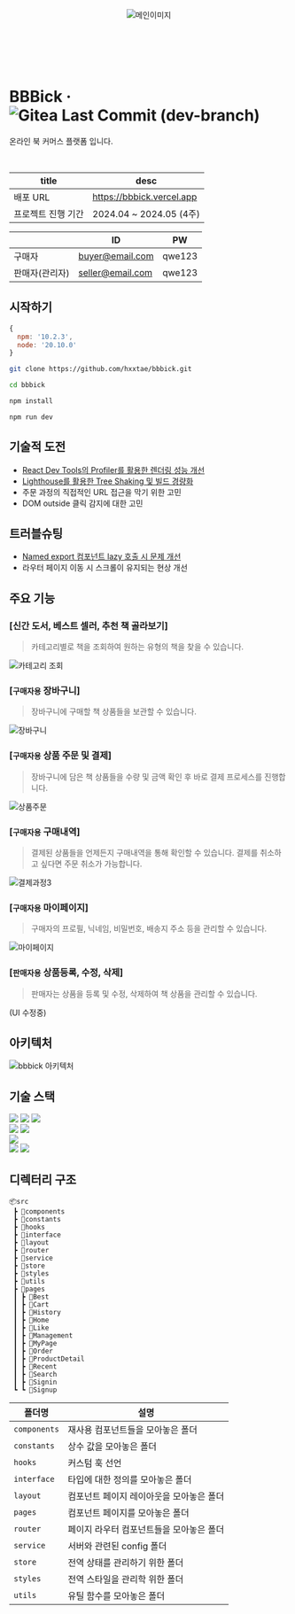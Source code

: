 <br><br><br><br>

<div align="center">
  <img src="https://github.com/hxxtae/bbbick/assets/79623316/7ba157a6-a23a-4723-9a48-72cca7dc0ae9" alt="메인이미지">
</div>

<br><br><br><br>

# BBBick · ![Gitea Last Commit (dev-branch)](https://img.shields.io/github/last-commit/hxxtae/bbbick/dev?color=blue)

온라인 북 커머스 플랫폼 입니다.   

<br>

| title | desc |
| --- | ---- |
| 배포 URL | https://bbbick.vercel.app |
| 프로젝트 진행 기간 | 2024.04 ~ 2024.05 (4주) |

|     | ID | PW |
| --- | ---- | --- |
| 구매자 | buyer@email.com | qwe123 |
| 판매자(관리자) | seller@email.com | qwe123 |

## 시작하기

```javascript
{
  npm: '10.2.3',
  node: '20.10.0'
}
```

```bash
git clone https://github.com/hxxtae/bbbick.git

cd bbbick

npm install

npm run dev
```

## 기술적 도전

- [React Dev Tools의 Profiler를 활용한 렌더링 성능 개선](https://dev.to/hxxtae/react-dev-toolsyi-profilerreul-hwalyonghan-rendeoring-seongneung-gaeseon-h1g)
- [Lighthouse를 활용한 Tree Shaking 및 빌드 경량화](https://dev.to/hxxtae/lighthousereul-hwalyonghan-tree-shaking-8ie)
- 주문 과정의 직접적인 URL 접근을 막기 위한 고민
- DOM outside 클릭 감지에 대한 고민

## 트러블슈팅
- [Named export 컴포넌트 lazy 호출 시 문제 개선](https://dev.to/hxxtae/named-export-keomponeonteu-dongjeog-import-hoculhagi-dnm)
- 라우터 페이지 이동 시 스크롤이 유지되는 현상 개선

## 주요 기능

### [신간 도서, 베스트 셀러, 추천 책 골라보기]

> 카테고리별로 책을 조회하여 원하는 유형의 책을 찾을 수 있습니다.

![카테고리 조회](https://github.com/hxxtae/bbbick/assets/79623316/61c9e8e9-ca36-4d95-a02b-102a8998ad49)

### [`구매자용` 장바구니]

> 장바구니에 구매할 책 상품들을 보관할 수 있습니다.

![장바구니](https://github.com/hxxtae/bbbick/assets/79623316/93837732-1654-4d35-8eef-6ef86c458a9a)

### [`구매자용` 상품 주문 및 결제]

> 장바구니에 담은 책 상품들을 수량 및 금액 확인 후 바로 결제 프로세스를 진행합니다.

![상품주문](https://github.com/hxxtae/bbbick/assets/79623316/e272f0b4-96f4-4e61-a7e9-0cf6b079d10b)

### [`구매자용` 구매내역]

> 결제된 상품들을 언제든지 구매내역을 통해 확인할 수 있습니다.
> 결제를 취소하고 싶다면 주문 취소가 가능합니다.

![결제과정3](https://github.com/hxxtae/bbbick/assets/79623316/ef099ffa-1044-44d9-ba9e-904951a60822)

### [`구매자용` 마이페이지]

> 구매자의 프로필, 닉네임, 비밀번호, 배송지 주소 등을 관리할 수 있습니다.

![마이페이지](https://github.com/hxxtae/bbbick/assets/79623316/48a448a2-8200-4ab5-acfd-858447e01dbd)

### [`판매자용` 상품등록, 수정, 삭제]

> 판매자는 상품을 등록 및 수정, 삭제하여 책 상품을 관리할 수 있습니다.

(UI 수정중)

## 아키텍처

![bbbick 아키텍처](https://github.com/hxxtae/bbbick/assets/79623316/db0c61ef-15d7-4690-b37e-49627dfe52e9)

## 기술 스택

<!-- <img src="https://img.shields.io/badge/[기술명]-[배경색]?style=flat-square&logo=[아이콘명]&logoColor=[글자색]"/> -->

<img src="https://img.shields.io/badge/Vite-white?style=flat-square&logo=vite"/>
<img src="https://img.shields.io/badge/React-white?style=flat-square&logo=react"/>
<img src="https://img.shields.io/badge/typescript-white?style=flat-square&logo=typescript"/><br/>
<img src="https://img.shields.io/badge/zustand-white?style=flat-square&logo=zustand"/>
<img src="https://img.shields.io/badge/reactquery-white?style=flat-square&logo=reactquery"/><br/>
<img src="https://img.shields.io/badge/styledcomponents-white?style=flat-square&logo=styledcomponents"/><br/>
<img src="https://img.shields.io/badge/firebase-white?style=flat-square&logo=firebase"/>
<img src="https://img.shields.io/badge/jest-red?style=flat-square&logo=jest"/>

## 디렉터리 구조

```
📦src
 ┣ 📂components
 ┣ 📂constants
 ┣ 📂hooks
 ┣ 📂interface
 ┣ 📂layout
 ┣ 📂router
 ┣ 📂service
 ┣ 📂store
 ┣ 📂styles
 ┣ 📂utils
 ┣ 📂pages
 ┃ ┣ 📂Best
 ┃ ┣ 📂Cart
 ┃ ┣ 📂History
 ┃ ┣ 📂Home
 ┃ ┣ 📂Like
 ┃ ┣ 📂Management
 ┃ ┣ 📂MyPage
 ┃ ┣ 📂Order
 ┃ ┣ 📂ProductDetail
 ┃ ┣ 📂Recent
 ┃ ┣ 📂Search
 ┃ ┣ 📂Signin
 ┗ ┗ 📂Signup
```
| 폴더명 | 설명 |
| --- | --- |
| `components` | 재사용 컴포넌트들을 모아놓은 폴더   |
| `constants` | 상수 값을 모아놓은 폴더   |
| `hooks` | 커스텀 훅 선언   |
| `interface` | 타입에 대한 정의를 모아놓은 폴더    |
| `layout` | 컴포넌트 페이지 레이아웃을 모아놓은 폴더   |
| `pages` | 컴포넌트 페이지를 모아놓은 폴더   |
| `router` | 페이지 라우터 컴포넌트들을 모아놓은 폴더 |
| `service` | 서버와 관련된 config 폴더 |
| `store` | 전역 상태를 관리하기 위한 폴더 |
| `styles` | 전역 스타일을 관리학 위한 폴더 |
| `utils` | 유틸 함수를 모아놓은 폴더 |
